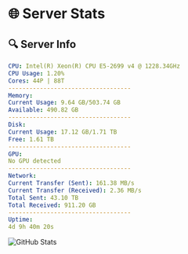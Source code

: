 # 🌐 Server Stats
## 🔍 Server Info
```yaml
CPU: Intel(R) Xeon(R) CPU E5-2699 v4 @ 1228.34GHz
CPU Usage: 1.20%
Cores: 44P | 88T
-----------------------------------
Memory:
Current Usage: 9.64 GB/503.74 GB
Available: 490.82 GB
-----------------------------------
Disk:
Current Usage: 17.12 GB/1.71 TB
Free: 1.61 TB
-----------------------------------
GPU:
No GPU detected
-----------------------------------
Network:
Current Transfer (Sent): 161.38 MB/s
Current Transfer (Received): 2.36 MB/s
Total Sent: 43.10 TB
Total Received: 911.20 GB
-----------------------------------
Uptime:
4d 9h 40m 20s
```
![GitHub Stats](https://img.shields.io/badge/Updated-2025-02-12_08:23:38-blue)